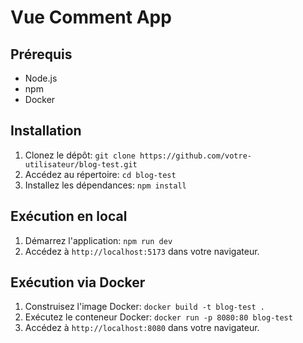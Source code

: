 # Vue Comment App

## Prérequis
- Node.js
- npm
- Docker

## Installation
1. Clonez le dépôt: `git clone https://github.com/votre-utilisateur/blog-test.git`
2. Accédez au répertoire: `cd blog-test`
3. Installez les dépendances: `npm install`

## Exécution en local
1. Démarrez l'application: `npm run dev`
2. Accédez à `http://localhost:5173` dans votre navigateur.

## Exécution via Docker
1. Construisez l'image Docker: `docker build -t blog-test .`
2. Exécutez le conteneur Docker: `docker run -p 8080:80 blog-test`
3. Accédez à `http://localhost:8080` dans votre navigateur.


